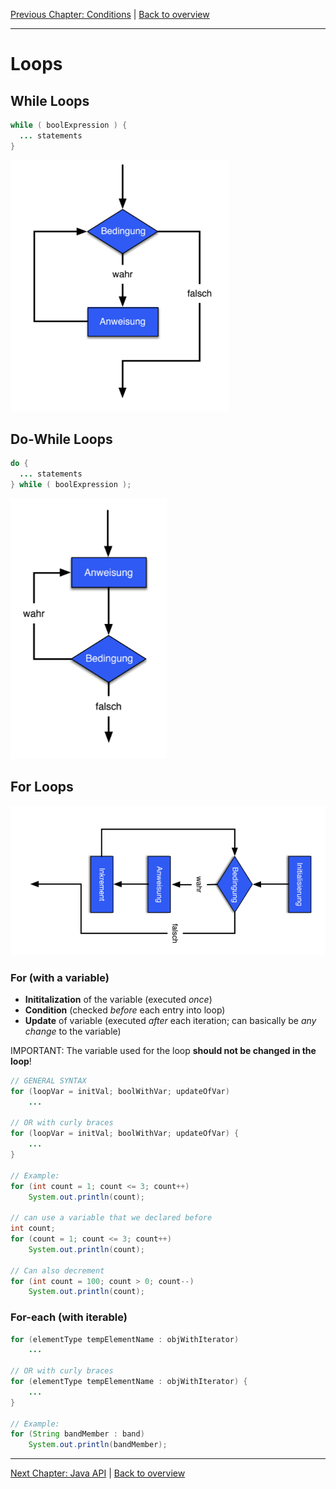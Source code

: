 [Previous Chapter: Conditions](08_Conditions.md) | [Back to overview](./00_Java_SyntaxGuide.md)

---
# Loops

## While Loops
```java
while ( boolExpre­ssion ) {
 ­ ... ­st­ate­ments
}
```

<img src="while.png" alt="while" width="350">

## Do-While Loops

```java
do {
 ­ ... ­st­ate­ments
} while ( boolExpre­ssion );
```

<img src="doWhile.png" alt="doWhile" width="250">

<div style="page-break-before: always;"></div>

## For Loops

<img src="for.png" alt="for" width="550">

### For (with a variable)

- **Inititalization** of the variable (executed *once*)
- **Condition** (checked *before* each entry into loop)
- **Update** of variable (executed *after* each iteration; can basically be *any change* to the variable)

IMPORTANT: The variable used for the loop **should not be changed in the loop**!

```java
// GENERAL SYNTAX
for (loopVar = initVal; boolWithVar; updateOfVar)
    ...

// OR with curly braces
for (loopVar = initVal; boolWithVar; updateOfVar) {
    ...
}

// Example:
for (int count = 1; count <= 3; count++)
    System.out.println(count);

// can use a variable that we declared before
int count;
for (count = 1; count <= 3; count++)
    System.out.println(count);

// Can also decrement
for (int count = 100; count > 0; count--)
    System.out.println(count);
```

### For-each (with iterable)

```java
for (elementType tempElementName : objWithIterator)
    ...

// OR with curly braces
for (elementType tempElementName : objWithIterator) {
    ...
}

// Example:    
for (String bandMember : band)
    System.out.println(bandMember);
```

---

[Next Chapter: Java API](10_Java_API.md) | [Back to overview](./00_Java_SyntaxGuide.md)
